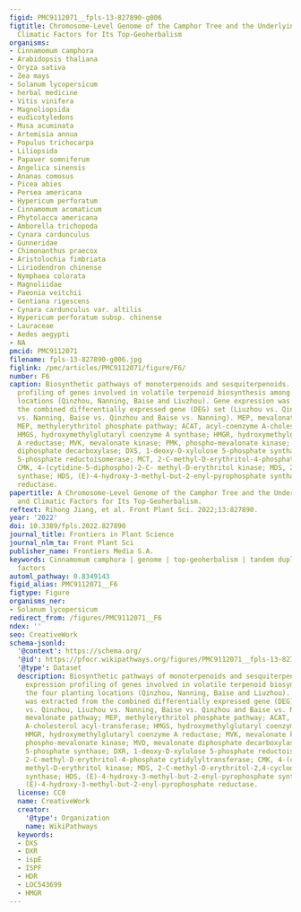 ```yaml
---
figid: PMC9112071__fpls-13-827890-g006
figtitle: Chromosome-Level Genome of the Camphor Tree and the Underlying Genetic and
  Climatic Factors for Its Top-Geoherbalism
organisms:
- Cinnamomum camphora
- Arabidopsis thaliana
- Oryza sativa
- Zea mays
- Solanum lycopersicum
- herbal medicine
- Vitis vinifera
- Magnoliopsida
- eudicotyledons
- Musa acuminata
- Artemisia annua
- Populus trichocarpa
- Liliopsida
- Papaver somniferum
- Angelica sinensis
- Ananas comosus
- Picea abies
- Persea americana
- Hypericum perforatum
- Cinnamomum aromaticum
- Phytolacca americana
- Amborella trichopoda
- Cynara cardunculus
- Gunneridae
- Chimonanthus praecox
- Aristolochia fimbriata
- Liriodendron chinense
- Nymphaea colorata
- Magnoliidae
- Paeonia veitchii
- Gentiana rigescens
- Cynara cardunculus var. altilis
- Hypericum perforatum subsp. chinense
- Lauraceae
- Aedes aegypti
- NA
pmcid: PMC9112071
filename: fpls-13-827890-g006.jpg
figlink: /pmc/articles/PMC9112071/figure/F6/
number: F6
caption: Biosynthetic pathways of monoterpenoids and sesquiterpenoids. Relative expression
  profiling of genes involved in volatile terpenoid biosynthesis among the four planting
  locations (Qinzhou, Nanning, Baise and Liuzhou). Gene expression was extracted from
  the combined differentially expressed gene (DEG) set (Liuzhou vs. Qinzhou, Liuzhou
  vs. Nanning, Baise vs. Qinzhou and Baise vs. Nanning). MEP, mevalonate pathway;
  MEP, methylerythritol phosphate pathway; ACAT, acyl-coenzyme A-cholesterol acyl-transferase;
  HMGS, hydroxymethylglutaryl coenzyme A synthase; HMGR, hydroxymethylglutaryl coenzyme
  A reductase; MVK, mevalonate kinase; PMK, phospho-mevalonate kinase; MVD, mevalonate
  diphosphate decarboxylase; DXS, 1-deoxy-D-xylulose 5-phosphate synthase; DXR, 1-deoxy-D-xylulose
  5-phosphate reductoisomerase; MCT, 2-C-methyl-D-erythritol-4-phosphate cytidylyltransferase;
  CMK, 4-(cytidine-5-diphospho)-2-C- methyl-D-erythritol kinase; MDS, 2-C-methyl-D-erythritol-2,4-cyclodiphosphate
  synthase; HDS, (E)-4-hydroxy-3-methyl-but-2-enyl-pyrophosphate synthase; HDR, (E)-4-hydroxy-3-methyl-but-2-enyl-pyrophosphate
  reductase.
papertitle: A Chromosome-Level Genome of the Camphor Tree and the Underlying Genetic
  and Climatic Factors for Its Top-Geoherbalism.
reftext: Rihong Jiang, et al. Front Plant Sci. 2022;13:827890.
year: '2022'
doi: 10.3389/fpls.2022.827890
journal_title: Frontiers in Plant Science
journal_nlm_ta: Front Plant Sci
publisher_name: Frontiers Media S.A.
keywords: Cinnamomum camphora | genome | top-geoherbalism | tandem duplication | climatic
  factors
automl_pathway: 0.8349143
figid_alias: PMC9112071__F6
figtype: Figure
organisms_ner:
- Solanum lycopersicum
redirect_from: /figures/PMC9112071__F6
ndex: ''
seo: CreativeWork
schema-jsonld:
  '@context': https://schema.org/
  '@id': https://pfocr.wikipathways.org/figures/PMC9112071__fpls-13-827890-g006.html
  '@type': Dataset
  description: Biosynthetic pathways of monoterpenoids and sesquiterpenoids. Relative
    expression profiling of genes involved in volatile terpenoid biosynthesis among
    the four planting locations (Qinzhou, Nanning, Baise and Liuzhou). Gene expression
    was extracted from the combined differentially expressed gene (DEG) set (Liuzhou
    vs. Qinzhou, Liuzhou vs. Nanning, Baise vs. Qinzhou and Baise vs. Nanning). MEP,
    mevalonate pathway; MEP, methylerythritol phosphate pathway; ACAT, acyl-coenzyme
    A-cholesterol acyl-transferase; HMGS, hydroxymethylglutaryl coenzyme A synthase;
    HMGR, hydroxymethylglutaryl coenzyme A reductase; MVK, mevalonate kinase; PMK,
    phospho-mevalonate kinase; MVD, mevalonate diphosphate decarboxylase; DXS, 1-deoxy-D-xylulose
    5-phosphate synthase; DXR, 1-deoxy-D-xylulose 5-phosphate reductoisomerase; MCT,
    2-C-methyl-D-erythritol-4-phosphate cytidylyltransferase; CMK, 4-(cytidine-5-diphospho)-2-C-
    methyl-D-erythritol kinase; MDS, 2-C-methyl-D-erythritol-2,4-cyclodiphosphate
    synthase; HDS, (E)-4-hydroxy-3-methyl-but-2-enyl-pyrophosphate synthase; HDR,
    (E)-4-hydroxy-3-methyl-but-2-enyl-pyrophosphate reductase.
  license: CC0
  name: CreativeWork
  creator:
    '@type': Organization
    name: WikiPathways
  keywords:
  - DXS
  - DXR
  - ispE
  - ISPF
  - HDR
  - LOC543699
  - HMGR
---
```

